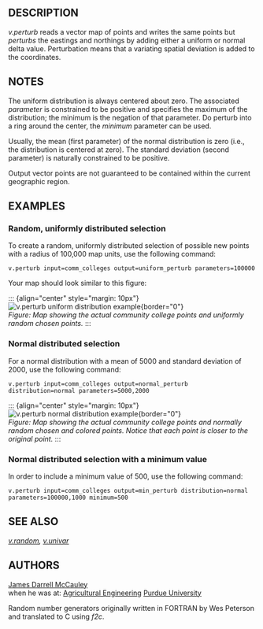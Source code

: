 ## DESCRIPTION

*v.perturb* reads a vector map of points and writes the same points but
*perturbs* the eastings and northings by adding either a uniform or
normal delta value. Perturbation means that a variating spatial
deviation is added to the coordinates.

## NOTES

The uniform distribution is always centered about zero. The associated
*parameter* is constrained to be positive and specifies the maximum of
the distribution; the minimum is the negation of that parameter. Do
perturb into a ring around the center, the *minimum* parameter can be
used.

Usually, the mean (first parameter) of the normal distribution is zero
(i.e., the distribution is centered at zero). The standard deviation
(second parameter) is naturally constrained to be positive.

Output vector points are not guaranteed to be contained within the
current geographic region.

## EXAMPLES

### Random, uniformly distributed selection

To create a random, uniformly distributed selection of possible new
points with a radius of 100,000 map units, use the following command:

```
v.perturb input=comm_colleges output=uniform_perturb parameters=100000
```

Your map should look similar to this figure:

::: {align="center" style="margin: 10px"}
![v.perturb uniform distribution
example](v_perturb_uniform.png){border="0"}\
*Figure: Map showing the actual community college points and uniformly
random chosen points.*
:::

### Normal distributed selection

For a normal distribution with a mean of 5000 and standard deviation of
2000, use the following command:

```
v.perturb input=comm_colleges output=normal_perturb distribution=normal parameters=5000,2000
```

::: {align="center" style="margin: 10px"}
![v.perturb normal distribution
example](v_perturb_normal.png){border="0"}\
*Figure: Map showing the actual community college points and normally
random chosen and colored points. Notice that each point is closer to
the original point.*
:::

### Normal distributed selection with a minimum value

In order to include a minimum value of 500, use the following command:

```
v.perturb input=comm_colleges output=min_perturb distribution=normal parameters=100000,1000 minimum=500
```

## SEE ALSO

*[v.random](v.random.html), [v.univar](v.univar.html)*

## AUTHORS

[James Darrell McCauley](http://mccauley-usa.com/)\
when he was at: [Agricultural
Engineering](http://ABE.www.ecn.purdue.edu/ABE/) [Purdue
University](http://www.purdue.edu/)

Random number generators originally written in FORTRAN by Wes Peterson
and translated to C using *f2c*.
